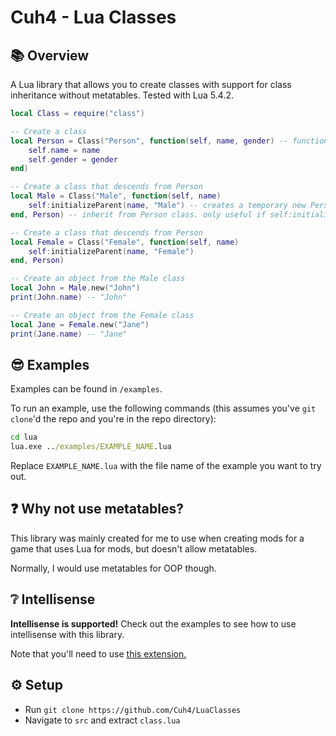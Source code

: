 # Cuh4 - Lua Classes

## 📚 Overview
A Lua library that allows you to create classes with support for class inheritance without metatables. Tested with Lua 5.4.2.

```lua
local Class = require("class")

-- Create a class
local Person = Class("Person", function(self, name, gender) -- function is called instantly. used to run logic and create attributes, etc
    self.name = name
    self.gender = gender
end)

-- Create a class that descends from Person
local Male = Class("Male", function(self, name)
    self:initializeParent(name, "Male") -- creates a temporary new Person object, gathers all the attributes created via its init function, and places it into this class
end, Person) -- inherit from Person class. only useful if self:initializeParent() is called

-- Create a class that descends from Person
local Female = Class("Female", function(self, name)
    self:initializeParent(name, "Female")
end, Person)

-- Create an object from the Male class
local John = Male.new("John")
print(John.name) -- "John"

-- Create an object from the Female class
local Jane = Female.new("Jane")
print(Jane.name) -- "Jane"
```

## 😎 Examples
Examples can be found in `/examples`.

To run an example, use the following commands (this assumes you've `git clone`'d the repo and you're in the repo directory):
```bat
cd lua
lua.exe ../examples/EXAMPLE_NAME.lua
```
Replace `EXAMPLE_NAME.lua` with the file name of the example you want to try out.

## ❓ Why not use metatables?
This library was mainly created for me to use when creating mods for a game that uses Lua for mods, but doesn't allow metatables.

Normally, I would use metatables for OOP though.

## ❔ Intellisense
**Intellisense is supported!** Check out the examples to see how to use intellisense with this library.

Note that you'll need to use [this extension.](https://luals.github.io)

## ⚙️ Setup
- Run `git clone https://github.com/Cuh4/LuaClasses`
- Navigate to `src` and extract `class.lua`